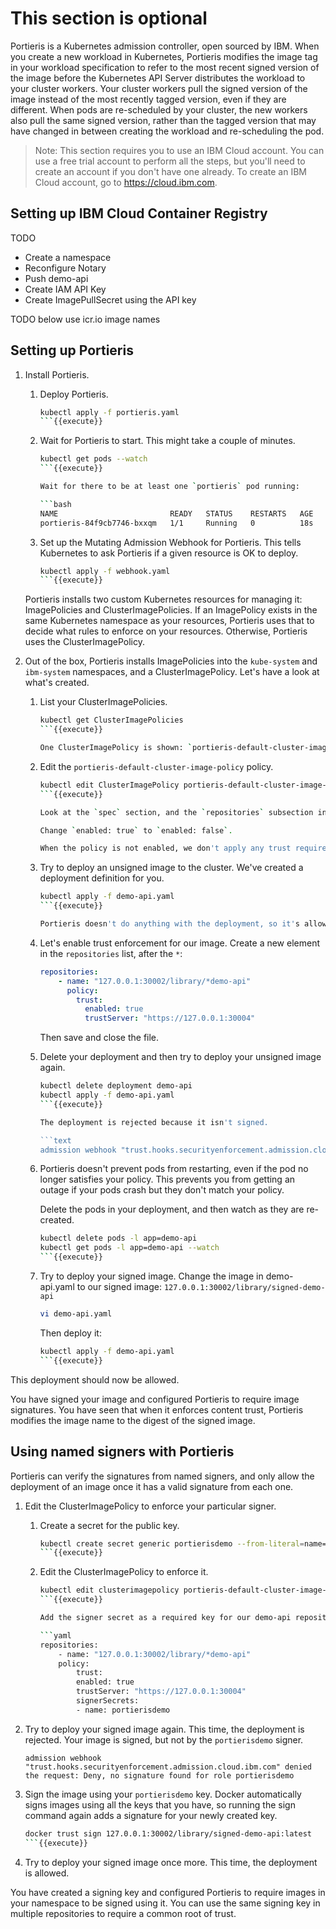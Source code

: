 # This section is optional

Portieris is a Kubernetes admission controller, open sourced by IBM. When you create a new workload in Kubernetes, Portieris modifies the image tag in your workload specification to refer to the most recent signed version of the image before the Kubernetes API Server distributes the workload to your cluster workers. Your cluster workers pull the signed version of the image instead of the most recently tagged version, even if they are different. When pods are re-scheduled by your cluster, the new workers also pull the same signed version, rather than the tagged version that may have changed in between creating the workload and re-scheduling the pod.

> Note: This section requires you to use an IBM Cloud account. You can use a free trial account to perform all the steps, but you'll need to create an account if you don't have one already. To create an IBM Cloud account, go to <https://cloud.ibm.com>.

## Setting up IBM Cloud Container Registry

TODO

* Create a namespace
* Reconfigure Notary
* Push demo-api
* Create IAM API Key
* Create ImagePullSecret using the API key

TODO below use icr.io image names

## Setting up Portieris

1. Install Portieris.

    1. Deploy Portieris.

        ```bash
        kubectl apply -f portieris.yaml
        ```{{execute}}

    1. Wait for Portieris to start. This might take a couple of minutes.

        ```bash
        kubectl get pods --watch
        ```{{execute}}

        Wait for there to be at least one `portieris` pod running:

        ```bash
        NAME                         READY   STATUS    RESTARTS   AGE
        portieris-84f9cb7746-bxxqm   1/1     Running   0          18s
        ```

    1. Set up the Mutating Admission Webhook for Portieris. This tells Kubernetes to ask Portieris if a given resource is OK to deploy.

        ```bash
        kubectl apply -f webhook.yaml
        ```{{execute}}

    Portieris installs two custom Kubernetes resources for managing it: ImagePolicies and ClusterImagePolicies. If an ImagePolicy exists in the same Kubernetes namespace as your resources, Portieris uses that to decide what rules to enforce on your resources. Otherwise, Portieris uses the ClusterImagePolicy.

1. Out of the box, Portieris installs ImagePolicies into the `kube-system` and `ibm-system` namespaces, and a ClusterImagePolicy. Let's have a look at what's created.
    1. List your ClusterImagePolicies.

        ```bash
        kubectl get ClusterImagePolicies
        ```{{execute}}

        One ClusterImagePolicy is shown: `portieris-default-cluster-image-policy`.

    2. Edit the `portieris-default-cluster-image-policy` policy.

        ```bash
        kubectl edit ClusterImagePolicy portieris-default-cluster-image-policy
        ```{{execute}}

        Look at the `spec` section, and the `repositories` subsection inside it. One image is shown, with `name: "*"` and `policy: trust: enabled: true`. `*` is a wildcard character, so this policy matches any image.

        Change `enabled: true` to `enabled: false`.

        When the policy is not enabled, we don't apply any trust requirement. Essentially, Portieris doesn't do anything at this point. Let's prove that.

    3. Try to deploy an unsigned image to the cluster. We've created a deployment definition for you.

        ```bash
        kubectl apply -f demo-api.yaml
        ```{{execute}}

        Portieris doesn't do anything with the deployment, so it's allowed to be deployed.

    4. Let's enable trust enforcement for our image. Create a new element in the `repositories` list, after the `*`:

        ```yaml
        repositories:
            - name: "127.0.0.1:30002/library/*demo-api"
              policy:
                trust:
                  enabled: true
                  trustServer: "https://127.0.0.1:30004"
        ```

        Then save and close the file.

    5. Delete your deployment and then try to deploy your unsigned image again.

        ```bash
        kubectl delete deployment demo-api
        kubectl apply -f demo-api.yaml
        ```{{execute}}

        The deployment is rejected because it isn't signed.

        ```text
        admission webhook "trust.hooks.securityenforcement.admission.cloud.ibm.com" denied the request: Deny, failed to get content trust information: No valid trust data for secure
        ```

    6. Portieris doesn't prevent pods from restarting, even if the pod no longer satisfies your policy. This prevents you from getting an outage if your pods crash but they don't match your policy.

        Delete the pods in your deployment, and then watch as they are re-created.

        ```bash
        kubectl delete pods -l app=demo-api
        kubectl get pods -l app=demo-api --watch
        ```{{execute}}

    7. Try to deploy your signed image. Change the image in demo-api.yaml to our signed image: `127.0.0.1:30002/library/signed-demo-api`

        ```bash
        vi demo-api.yaml
        ```

        Then deploy it:

        ```bash
        kubectl apply -f demo-api.yaml
        ```{{execute}}

This deployment should now be allowed.

You have signed your image and configured Portieris to require image signatures. You have seen that when it enforces content trust, Portieris modifies the image name to the digest of the signed image.

## Using named signers with Portieris

Portieris can verify the signatures from named signers, and only allow the deployment of an image once it has a valid signature from each one.

1. Edit the ClusterImagePolicy to enforce your particular signer.

    1. Create a secret for the public key.

        ```bash
        kubectl create secret generic portierisdemo --from-literal=name=portierisdemo --from-file=publicKey=portierisdemo.pub
        ```{{execute}}

    2. Edit the ClusterImagePolicy to enforce it.

        ```bash
        kubectl edit clusterimagepolicy portieris-default-cluster-image-policy
        ```{{execute}}

        Add the signer secret as a required key for our demo-api repository:

        ```yaml
        repositories:
            - name: "127.0.0.1:30002/library/*demo-api"
            policy:
                trust:
                enabled: true
                trustServer: "https://127.0.0.1:30004"
                signerSecrets:
                - name: portierisdemo
        ```

2. Try to deploy your signed image again. This time, the deployment is rejected. Your image is signed, but not by the `portierisdemo` signer.

    ```text
    admission webhook "trust.hooks.securityenforcement.admission.cloud.ibm.com" denied the request: Deny, no signature found for role portierisdemo
    ```

3. Sign the image using your `portierisdemo` key. Docker automatically signs images using all the keys that you have, so running the sign command again adds a signature for your newly created key.

    ```bash
    docker trust sign 127.0.0.1:30002/library/signed-demo-api:latest
    ```{{execute}}

4. Try to deploy your signed image once more. This time, the deployment is allowed.

You have created a signing key and configured Portieris to require images in your namespace to be signed using it. You can use the same signing key in multiple repositories to require a common root of trust.
